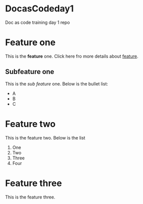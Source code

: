 # DocasCodeday1
Doc as code training day 1 repo
# Feature one

This is the **feature** one. Click here fro more details about [feature](https://techwriterstribe.com/course/docs-as-code-jekyll/).

## Subfeature one

This is the _sub feature_ one. Below is the bullet list:
- A
- B
- C

# Feature two

This is the feature two. Below is the list
1. One
2. Two
3. Three
4. Four

# Feature three

This is the feature three.